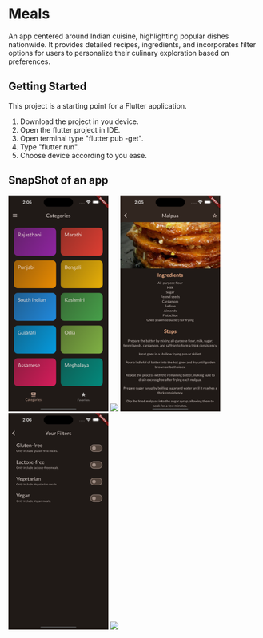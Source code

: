 # Meals

An app centered around Indian cuisine, highlighting popular dishes nationwide. It provides detailed recipes, ingredients, and incorporates filter options for users to personalize their culinary exploration based on preferences.

## Getting Started

This project is a starting point for a Flutter application.

1. Download the project in you device.
2. Open the flutter project in IDE.
3. Open terminal type "flutter pub -get".
4. Type "flutter run".
5. Choose device according to you ease.

## SnapShot of an app
<img src="Snapshots/1.png" width=200></img>
<img src="Snapshots/2.png" width=200></img>
<img src="Snapshots/3.png" width=200></img>
<br>
<img src="Snapshots/4.png" width=200></img>
<img src="Snapshots/5.png" width=200></img>


